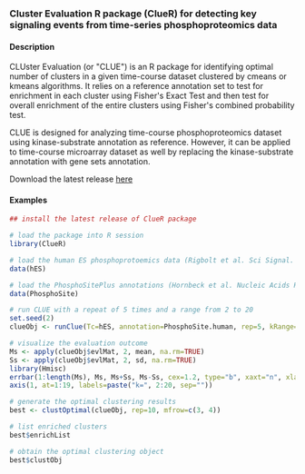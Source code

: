 ### Cluster Evaluation R package (ClueR) for detecting key signaling events from time-series phosphoproteomics data

#### Description
CLUster Evaluation (or "CLUE") is an R package for identifying optimal number of clusters in a given time-course dataset clustered by cmeans or kmeans algorithms. It relies on a reference annotation set to test for enrichment in
each cluster using Fisher's Exact Test and then test for overall enrichment of the entire clusters using Fisher's
combined probability test.

CLUE is designed for analyzing time-course phosphoproteomics dataset using kinase-substrate annotation as reference. However, it can be applied to time-course microarray dataset as well by replacing the kinase-substrate annotation with gene sets annotation.

Download the latest release [here](https://github.com/PengyiYang/ClueR/releases)

#### Examples

``` r
## install the latest release of ClueR package

# load the package into R session
library(ClueR) 

# load the human ES phosphoprotoemics data (Rigbolt et al. Sci Signal. 4(164):rs3, 2011)
data(hES) 

# load the PhosphoSitePlus annotations (Hornbeck et al. Nucleic Acids Res. 40:D261-70, 2012)
data(PhosphoSite)

# run CLUE with a repeat of 5 times and a range from 2 to 20
set.seed(2)
clueObj <- runClue(Tc=hES, annotation=PhosphoSite.human, rep=5, kRange=20)

# visualize the evaluation outcome
Ms <- apply(clueObj$evlMat, 2, mean, na.rm=TRUE)
Ss <- apply(clueObj$evlMat, 2, sd, na.rm=TRUE)
library(Hmisc)
errbar(1:length(Ms), Ms, Ms+Ss, Ms-Ss, cex=1.2, type="b", xaxt="n", xlab="k", ylab="E score")
axis(1, at=1:19, labels=paste("k=", 2:20, sep=""))

# generate the optimal clustering results
best <- clustOptimal(clueObj, rep=10, mfrow=c(3, 4))

# list enriched clusters
best$enrichList

# obtain the optimal clustering object
best$clustObj
```
    
